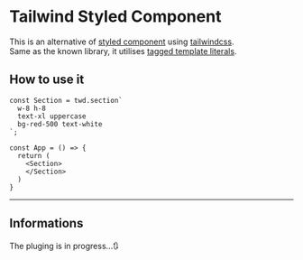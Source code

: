 # Tailwind Styled Component

This is an alternative of [styled component](https://github.com/styled-components/styled-components) using [tailwindcss](https://tailwindcss.com/).  
Same as the known library, it utilises [tagged template literals](https://styled-components.com/docs/advanced#tagged-template-literals).

## How to use it

```
const Section = twd.section`
  w-8 h-8
  text-xl uppercase
  bg-red-500 text-white
`;
```

```
const App = () => {
  return (
    <Section>
    </Section>
  )
}
```

---

## Informations

The pluging is in progress...🔃
